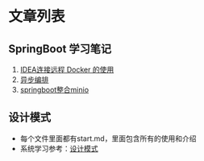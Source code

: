 # 文章列表

## SpringBoot 学习笔记
1. [IDEA连接远程 Docker 的使用](https://www.cnblogs.com/rain-me/p/16669044.html)
2. [异步编排](https://www.cnblogs.com/rain-me/p/16893059.html)
3. [springboot整合minio ](https://www.cnblogs.com/rain-me/p/17062144.html)

## 设计模式

- 每个文件里面都有start.md，里面包含所有的使用和介绍
- 系统学习参考：[设计模式](https://refactoringguru.cn/design-patterns/template-method)


